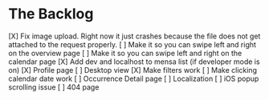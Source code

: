 # The Backlog

[X] Fix image upload. Right now it just crashes because the file does not get attached to the request properly.
[ ] Make it so you can swipe left and right on the overview page
[ ] Make it so you can swipe left and right on the calendar page
[X] Add dev and localhost to mensa list (if developer mode is on)
[X] Profile page
[ ] Desktop view
[X] Make filters work
[ ] Make clicking calendar date work
[ ] Occurrence Detail page
[ ] Localization
[ ] iOS popup scrolling issue
[ ] 404 page
